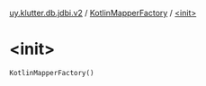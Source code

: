 [uy.klutter.db.jdbi.v2](../index.md) / [KotlinMapperFactory](index.md) / [&lt;init&gt;](.)


# &lt;init&gt;
`KotlinMapperFactory()`


